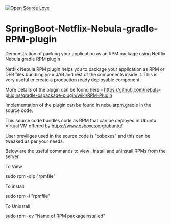 [![Open Source Love](https://badges.frapsoft.com/os/v1/open-source.svg?v=103)](https://github.com/ellerbrock/open-source-badges/)

# SpringBoot-Netflix-Nebula-gradle-RPM-plugin
Demonstration of packing your application as an RPM package using Netflix Nebula gradle RPM plugin

Netflix Nebula RPM plugin helps you to package your application as RPM or DEB files bundling your JAR and rest of the components inside it. This is very useful to create a production ready deployable component.

More Details of the plugin can be found here - https://github.com/nebula-plugins/gradle-ospackage-plugin/wiki/RPM-Plugin

Implementation of the plugin can be found in nebularpm.gradle in the source code. 

This source code bundles code as RPM that can be deployed in Ubuntu Virtual VM offered by https://www.osboxes.org/ubuntu/

User previliges used in the source code is "osboxes" and this can be tweaked as per your needs. 

Below are the useful commands to view , install and uninstall RPMs from the server

To View

sudo rpm -qlp "rpmfile"

To install 

sudo rpm -i "rpmfile"

To Uninstall 

sudo rpm -ev "Name of RPM packageinstalled"
